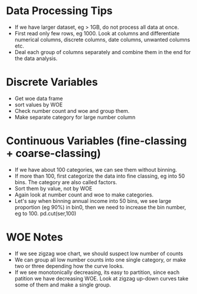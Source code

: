 # Data Processing Tips
- If we have larger dataset, eg > 1GB, do not process all data at once.
- First read only few rows, eg 1000. Look at columns and differentiate numerical columns, discrete columns, date columns, unwanted columns etc.
- Deal each group of columns separately and combine them
  in the end for the data analysis.

# Discrete Variables
- Get woe data frame
- sort values by WOE
- Check number count and woe and group them.
- Make separate category for large number column

# Continuous Variables (fine-classing + coarse-classing)
- If we have about 100 categories, we can see them without binning.
- If more than 100, first categorize the data into fine classing, eg into 50 bins. The category are also called factors.
- Sort them by value, not by WOE
- Again look at number count and woe to make categories.
- Let's say when binning annual income into 50 bins,
  we see large proportion (eg 90%) in bin0, then we need to increase
  the bin number, eg to 100. pd.cut(ser,100)


# WOE Notes
- If we see zigzag woe chart, we should suspect low number of counts
- We can group all low number counts into one single category, or make
  two or three depending how the curve looks.
- If we see monotonically decreasing, its easy to partition, since each patition we have decreasing WOE. Look at zigzag up-down curves take some of them and make a single group.

